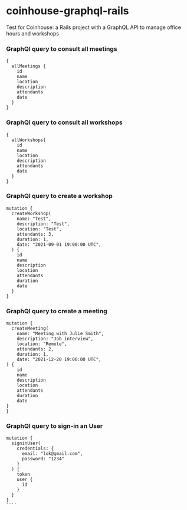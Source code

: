 # coinhouse-graphql-rails

Test for Coinhouse: a Rails project with a GraphQL API to manage office hours and workshops

### GraphQl query to consult all meetings

```
{
  allMeetings {
    id
    name
    location
    description
    attendants
    date
  }
}
```

### GraphQl query to consult all workshops

```
{
  allWorkshops{
    id
    name
    location
    description
    attendants
    date
  }
}
```

### GraphQl query to create a workshop

```
mutation {
  createWorkshop(
    name: "Test",
    description: "Test",
    location: "Test",
    attendants: 3,
    duration: 1,
    date: "2021-09-01 19:00:00 UTC",
  ) {
    id
    name
    description
    location
    attendants
    duration
    date
  }
}
```

### GraphQl query to create a meeting

```
mutation {
  createMeeting(
    name: "Meeting with Julie Smith",
    description: "Job interview",
    location: "Remote",
    attendants: 2,
    duration: 1,
    date: "2021-12-20 19:00:00 UTC",
) {
    id
    name
    description
    location
    attendants
    duration
    date
}
}
```

### GraphQl query to sign-in an User

`````
mutation {
  signinUser(
    credentials: {
      email: "lok@gmail.com",
      password: "1234"
    }
  ) {
    token
    user {
      id
    }
  }
}
````
`````
